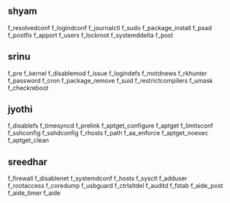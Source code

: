 ## shyam
f_resolvedconf
f_logindconf
f_journalctl
f_sudo
f_package_install
f_psad
f_postfix
f_apport
f_users
f_lockroot
f_systemddelta
f_post

## srinu
f_pre
f_kernel
f_disablemod
f_issue
f_logindefs
f_motdnews
f_rkhunter
f_password
f_cron
f_package_remove
f_suid
f_restrictcompilers
f_umask
f_checkreboot

## jyothi
f_disablefs
f_timesyncd
f_prelink
f_aptget_configure
f_aptget
f_limitsconf
f_sshconfig
f_sshdconfig
f_rhosts
f_path
f_aa_enforce
f_aptget_noexec
f_aptget_clean
  

## sreedhar
f_firewall
f_disablenet
f_systemdconf
f_hosts
f_sysctl
f_adduser
f_rootaccess
f_coredump
f_usbguard
f_ctrlaltdel
f_auditd
f_fstab
f_aide_post
f_aide_timer
 f_aide